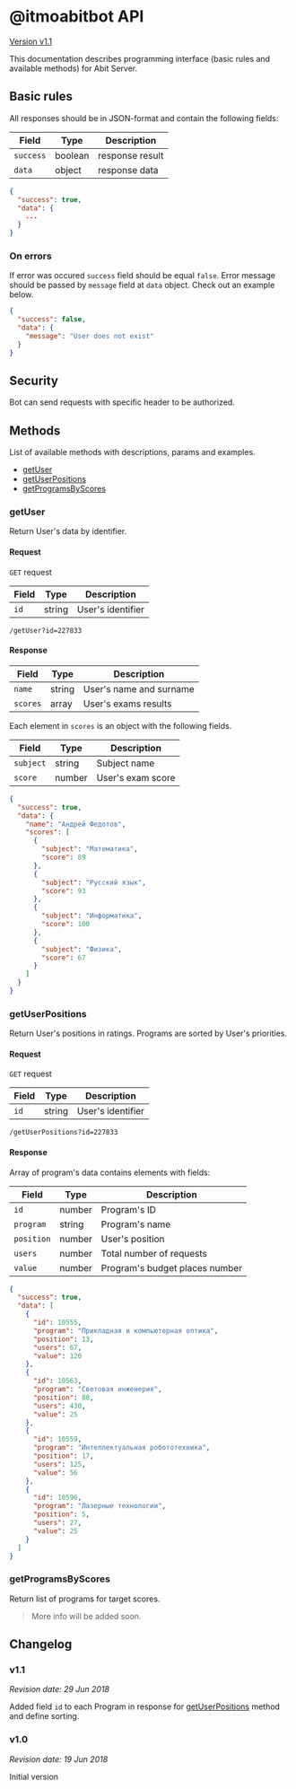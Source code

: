 # @itmoabitbot API

[Version v1.1](#Changelog)

This documentation describes programming interface (basic rules and available methods) for Abit Server.

## Basic rules

All responses should be in JSON-format and contain the following fields:

| Field     | Type    | Description     |
|-----------|---------|-----------------|
| `success` | boolean | response result |
| `data`    | object  | response data   |


```json
{
  "success": true,
  "data": {
    ...
  }
}
```

### On errors

If error was occured `success` field should be equal `false`. Error message should be passed by `message` field at `data` object. Check out an example below.

```json
{
  "success": false,
  "data": {
    "message": "User does not exist"
  }
}
```

## Security

Bot can send requests with specific header to be authorized.

## Methods

List of available methods with descriptions, params and examples.

- [getUser](#getUser)
- [getUserPositions](#getUserPositions)
- [getProgramsByScores](#getProgramsByScores)

### getUser

Return User's data by identifier.

#### Request

`GET` request

| Field | Type   | Description       |
|-------|--------|-------------------|
| `id`  | string | User's identifier |

```
/getUser?id=227833
```

#### Response

| Field    | Type   | Description             |
|----------|--------|-------------------------|
| `name`   | string | User's name and surname |
| `scores` | array  | User's exams results    |

Each element in `scores` is an object with the following fields.

| Field     | Type   | Description       |
|-----------|--------|-------------------|
| `subject` | string | Subject name      |
| `score`   | number | User's exam score |

```json
{
  "success": true,
  "data": {
    "name": "Андрей Федотов",
    "scores": [
      {
        "subject": "Математика",
        "score": 89
      },
      {
        "subject": "Русский язык",
        "score": 93
      },
      {
        "subject": "Информатика",
        "score": 100
      },
      {
        "subject": "Физика",
        "score": 67
      }
    ]
  }
}
```

### getUserPositions

Return User's positions in ratings. Programs are sorted by User's priorities. 

#### Request

`GET` request

| Field | Type   | Description       |
|-------|--------|-------------------|
| `id`  | string | User's identifier |

```
/getUserPositions?id=227833
```

#### Response

Array of program's data contains elements with fields:

| Field      | Type   | Description                    |
|------------|--------|--------------------------------|
| `id`       | number | Program's ID                   |
| `program`  | string | Program's name                 |
| `position` | number | User's position                |
| `users`    | number | Total number of requests       |
| `value`    | number | Program's budget places number |

```json
{
  "success": true,
  "data": [
    {
      "id": 10555,
      "program": "Прикладная и компьютерная оптика",
      "position": 13,
      "users": 67,
      "value": 120
    },
    {
      "id": 10563,
      "program": "Световая инженерия",
      "position": 88,
      "users": 430,
      "value": 25
    },
    {
      "id": 10559,
      "program": "Интеллектуальная робототехника",
      "position": 17,
      "users": 125,
      "value": 56
    },
    {
      "id": 10596,
      "program": "Лазерные технологии",
      "position": 5,
      "users": 27,
      "value": 25
    }
  ]
}
```

### getProgramsByScores

Return list of programs for target scores.

<!-- Programs should be ordered according to the complexity of entering from the lowest to the highest. -->

> More info will be added soon.

<!--

#### Request

`GET` request

| Field    | Type   | Description                        |
|----------|--------|------------------------------------|
| `scores` | string | JSON-encoded list of score objects |

```
/getProgramsByScores?scores=%5B%7B%22subject%22%3A+%22%5Cu041c%5Cu0430%5Cu0442%5Cu0435%5Cu043c%5Cu0430%5Cu0442%5Cu0438%5Cu043a%5Cu0430%22%2C+%22score%22%3A+89%7D%2C+%7B%22subject%22%3A+%22%5Cu0420%5Cu0443%5Cu0441%5Cu0441%5Cu043a%5Cu0438%5Cu0439+%5Cu044f%5Cu0437%5Cu044b%5Cu043a%22%2C+%22score%22%3A+93%7D%2C+%7B%22subject%22%3A+%22%5Cu0418%5Cu043d%5Cu0444%5Cu043e%5Cu0440%5Cu043c%5Cu0430%5Cu0442%5Cu0438%5Cu043a%5Cu0430%22%2C+%22score%22%3A+100%7D%2C+%7B%22subject%22%3A+%22%5Cu0424%5Cu0438%5Cu0437%5Cu0438%5Cu043a%5Cu0430%22%2C+%22score%22%3A+67%7D%5D
```

-->

## Changelog

### v1.1

_Revision date: 29 Jun 2018_

Added field `id` to each Program in response for [getUserPositions](#getUserPositions) method and define sorting.

<!-- Added new method [getProgramsByScores](#getProgramsByScores). -->

### v1.0 

_Revision date: 19 Jun 2018_

Initial version